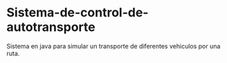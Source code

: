 # Sistema-de-control-de-autotransporte
Sistema en java para simular un transporte de diferentes vehiculos por una ruta.
